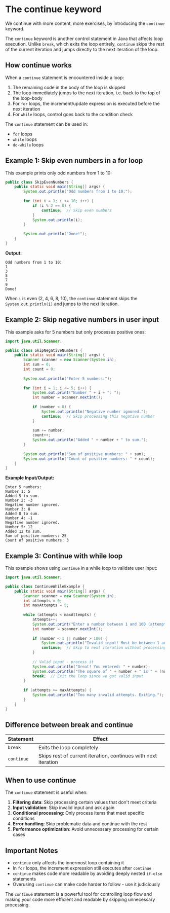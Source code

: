 # The continue keyword

We continue with more content, more exercises, by introducing the `continue` keyword.

The `continue` keyword is another control statement in Java that affects loop execution. Unlike `break`, which exits the loop entirely, `continue` skips the rest of the current iteration and jumps directly to the next iteration of the loop.

## How continue works

When a `continue` statement is encountered inside a loop:
1. The remaining code in the body of the loop is skipped
2. The loop immediately jumps to the next iteration, i.e. back to the top of the loop-body
3. For `for` loops, the increment/update expression is executed before the next iteration
4. For `while` loops, control goes back to the condition check

The `continue` statement can be used in:
- `for` loops
- `while` loops
- `do-while` loops

## Example 1: Skip even numbers in a for loop

This example prints only odd numbers from 1 to 10:

```java
public class SkipEvenNumbers {
    public static void main(String[] args) {
        System.out.println("Odd numbers from 1 to 10:");
        
        for (int i = 1; i <= 10; i++) {
            if (i % 2 == 0) {
                continue;  // Skip even numbers
            }
            System.out.println(i);
        }
        
        System.out.println("Done!");
    }
}
```

**Output:**
```
Odd numbers from 1 to 10:
1
3
5
7
9
Done!
```

When `i` is even (2, 4, 6, 8, 10), the `continue` statement skips the `System.out.println(i)` and jumps to the next iteration.

## Example 2: Skip negative numbers in user input

This example asks for 5 numbers but only processes positive ones:

```java
import java.util.Scanner;

public class SkipNegativeNumbers {
    public static void main(String[] args) {
        Scanner scanner = new Scanner(System.in);
        int sum = 0;
        int count = 0;
        
        System.out.println("Enter 5 numbers:");
        
        for (int i = 1; i <= 5; i++) {
            System.out.print("Number " + i + ": ");
            int number = scanner.nextInt();
            
            if (number < 0) {
                System.out.println("Negative number ignored.");
                continue;  // Skip processing this negative number
            }
            
            sum += number;
            count++;
            System.out.println("Added " + number + " to sum.");
        }
        
        System.out.println("Sum of positive numbers: " + sum);
        System.out.println("Count of positive numbers: " + count);
    }
}
```

**Example Input/Output:**
```
Enter 5 numbers:
Number 1: 5
Added 5 to sum.
Number 2: -3
Negative number ignored.
Number 3: 8
Added 8 to sum.
Number 4: -1
Negative number ignored.
Number 5: 12
Added 12 to sum.
Sum of positive numbers: 25
Count of positive numbers: 3
```

## Example 3: Continue with while loop

This example shows using `continue` in a while loop to validate user input:

```java
import java.util.Scanner;

public class ContinueWhileExample {
    public static void main(String[] args) {
        Scanner scanner = new Scanner(System.in);
        int attempts = 0;
        int maxAttempts = 5;
        
        while (attempts < maxAttempts) {
            attempts++;
            System.out.print("Enter a number between 1 and 100 (attempt " + attempts + "): ");
            int number = scanner.nextInt();
            
            if (number < 1 || number > 100) {
                System.out.println("Invalid input! Must be between 1 and 100.");
                continue;  // Skip to next iteration without processing
            }
            
            // Valid input - process it
            System.out.println("Great! You entered: " + number);
            System.out.println("The square of " + number + " is " + (number * number));
            break;  // Exit the loop since we got valid input
        }
        
        if (attempts >= maxAttempts) {
            System.out.println("Too many invalid attempts. Exiting.");
        }
    }
}
```

## Difference between break and continue

| Statement | Effect |
|-----------|--------|
| `break` | Exits the loop completely |
| `continue` | Skips rest of current iteration, continues with next iteration |

## When to use continue

The `continue` statement is useful when:

1. **Filtering data**: Skip processing certain values that don't meet criteria
2. **Input validation**: Skip invalid input and ask again
3. **Conditional processing**: Only process items that meet specific conditions
4. **Error handling**: Skip problematic data and continue with the rest
5. **Performance optimization**: Avoid unnecessary processing for certain cases

## Important Notes

- `continue` only affects the innermost loop containing it
- In `for` loops, the increment expression still executes after `continue`
- `continue` makes code more readable by avoiding deeply nested `if-else` statements
- Overusing `continue` can make code harder to follow - use it judiciously

The `continue` statement is a powerful tool for controlling loop flow and making your code more efficient and readable by skipping unnecessary processing.
